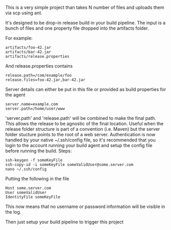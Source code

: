 This is a very simple project than takes N number of files and uploads them via scp using ant.

It's designed to be drop-in release build in your build pipeline. The input is a bunch of files and one property file dropped into the artifacts folder.

For example:
```
artifacts/foo-42.jar
artifacts/bar-42.jar
artifacts/release.properties
```

And release.properties contains

```
release.path=/com/example/foo
release.files=foo-42.jar,bar-42.jar
```

Server details can either be put in this file or provided as build properties for the agent

```
server.name=example.com
server.path=/home/user/www
```

'server.path' and 'release.path' will be combined to make the final path. This allows the release to be agnostic of the final location. Useful when the release folder structure is part of a convention (i.e. Maven) but the server folder stucture points to the root of a web server.
Authentication is now handled by your native ~/.ssh/config file, so it's recommended that you login to the account running your build agent and setup the config file before running the build. Steps:

```
ssh-keygen -f someKeyFile
ssh-copy-id -i someKeyFile someValidUser@some.server.com
nano ~/.ssh/config
```

Putting the following in the file

```
Host some.server.com
User someValidUser
IdentityFile someKeyFile
```

This now means that no username or password information will be visible in the log.

Then just setup your build pipeline to trigger this project